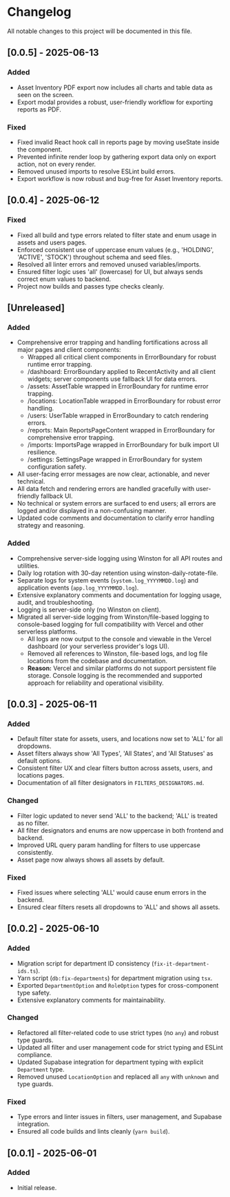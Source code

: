 # Changelog

All notable changes to this project will be documented in this file.

## [0.0.5] - 2025-06-13

### Added

- Asset Inventory PDF export now includes all charts and table data as seen on the screen.
- Export modal provides a robust, user-friendly workflow for exporting reports as PDF.

### Fixed

- Fixed invalid React hook call in reports page by moving useState inside the component.
- Prevented infinite render loop by gathering export data only on export action, not on every render.
- Removed unused imports to resolve ESLint build errors.
- Export workflow is now robust and bug-free for Asset Inventory reports.

## [0.0.4] - 2025-06-12

### Fixed

- Fixed all build and type errors related to filter state and enum usage in assets and users pages.
- Enforced consistent use of uppercase enum values (e.g., 'HOLDING', 'ACTIVE', 'STOCK') throughout schema and seed files.
- Resolved all linter errors and removed unused variables/imports.
- Ensured filter logic uses 'all' (lowercase) for UI, but always sends correct enum values to backend.
- Project now builds and passes type checks cleanly.

## [Unreleased]

### Added

- Comprehensive error trapping and handling fortifications across all major pages and client components:
  - Wrapped all critical client components in ErrorBoundary for robust runtime error trapping.
  - /dashboard: ErrorBoundary applied to RecentActivity and all client widgets; server components use fallback UI for data errors.
  - /assets: AssetTable wrapped in ErrorBoundary for runtime error trapping.
  - /locations: LocationTable wrapped in ErrorBoundary for robust error handling.
  - /users: UserTable wrapped in ErrorBoundary to catch rendering errors.
  - /reports: Main ReportsPageContent wrapped in ErrorBoundary for comprehensive error trapping.
  - /imports: ImportsPage wrapped in ErrorBoundary for bulk import UI resilience.
  - /settings: SettingsPage wrapped in ErrorBoundary for system configuration safety.
- All user-facing error messages are now clear, actionable, and never technical.
- All data fetch and rendering errors are handled gracefully with user-friendly fallback UI.
- No technical or system errors are surfaced to end users; all errors are logged and/or displayed in a non-confusing manner.
- Updated code comments and documentation to clarify error handling strategy and reasoning.

### Added

- Comprehensive server-side logging using Winston for all API routes and utilities.
- Daily log rotation with 30-day retention using winston-daily-rotate-file.
- Separate logs for system events (`system.log_YYYYMMDD.log`) and application events (`app.log_YYYYMMDD.log`).
- Extensive explanatory comments and documentation for logging usage, audit, and troubleshooting.
- Logging is server-side only (no Winston on client).
- Migrated all server-side logging from Winston/file-based logging to console-based logging for full compatibility with Vercel and other serverless platforms.
  - All logs are now output to the console and viewable in the Vercel dashboard (or your serverless provider's logs UI).
  - Removed all references to Winston, file-based logs, and log file locations from the codebase and documentation.
  - **Reason:** Vercel and similar platforms do not support persistent file storage. Console logging is the recommended and supported approach for reliability and operational visibility.

## [0.0.3] - 2025-06-11

### Added

- Default filter state for assets, users, and locations now set to 'ALL' for all dropdowns.
- Asset filters always show 'All Types', 'All States', and 'All Statuses' as default options.
- Consistent filter UX and clear filters button across assets, users, and locations pages.
- Documentation of all filter designators in `FILTERS_DESIGNATORS.md`.

### Changed

- Filter logic updated to never send 'ALL' to the backend; 'ALL' is treated as no filter.
- All filter designators and enums are now uppercase in both frontend and backend.
- Improved URL query param handling for filters to use uppercase consistently.
- Asset page now always shows all assets by default.

### Fixed

- Fixed issues where selecting 'ALL' would cause enum errors in the backend.
- Ensured clear filters resets all dropdowns to 'ALL' and shows all assets.

## [0.0.2] - 2025-06-10

### Added

- Migration script for department ID consistency (`fix-it-department-ids.ts`).
- Yarn script (`db:fix-departments`) for department migration using `tsx`.
- Exported `DepartmentOption` and `RoleOption` types for cross-component type safety.
- Extensive explanatory comments for maintainability.

### Changed

- Refactored all filter-related code to use strict types (no `any`) and robust type guards.
- Updated all filter and user management code for strict typing and ESLint compliance.
- Updated Supabase integration for department typing with explicit `Department` type.
- Removed unused `LocationOption` and replaced all `any` with `unknown` and type guards.

### Fixed

- Type errors and linter issues in filters, user management, and Supabase integration.
- Ensured all code builds and lints cleanly (`yarn build`).

## [0.0.1] - 2025-06-01

### Added

- Initial release.
